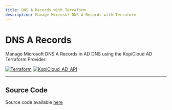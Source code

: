 ```yaml
---
title: DNS A Records with Terraform
description: Manage Microsof DNS A Records with Terraform
---
```


# DNS A Records

Manage Microsoft DNS A Records in AD DNS using the KopiCloud AD Terraform Provider:

[![Terraform](https://img.shields.io/badge/terraform-v1.3+-blue.svg)](https://www.terraform.io/downloads.html) [![KopiCloud_AD_API](https://img.shields.io/badge/kopiCloud_ad-v1.0+-blueviolet.svg)](https://www.kopicloud-ad-api.com)

----

## Source Code

Source code available [here](https://github.com/KopiCloud-AD-API/terraform-kopicloud-ad-api-dns-a-records)
